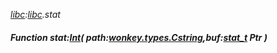 _[libc](../../modules/libc/libc-module.md):[libc](../../modules/libc/libc-module.md).stat_
##### Function stat:[Int](../../modules/wonkey/wonkey-types-int.md)( path:[wonkey.types.Cstring](../../modules/wonkey/wonkey-types-cstring.md),buf:[stat_t](../../modules/libc/libc-stat_t.md) Ptr )
